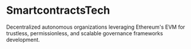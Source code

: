 # SmartcontractsTech
Decentralized autonomous organizations leveraging Ethereum's EVM for trustless, permissionless, and scalable governance frameworks development.
